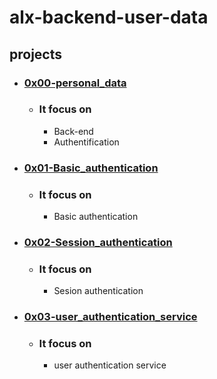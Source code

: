 # alx-backend-user-data

## projects

* ### [0x00-personal_data](./0x00-personal_data)
	* ### It focus on 
	  * Back-end
	  * Authentification

* ### [0x01-Basic_authentication](./0x01-Basic_authentication)
	* ### It focus on 
		* Basic authentication

* ### [0x02-Session_authentication](./0x02-Session_authentication)
	* ### It focus on
		* Sesion authentication

* ### [0x03-user_authentication_service](./0x03-user_authentication_service)
	* ### It focus on
	  * user authentication service